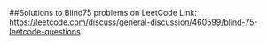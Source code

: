##Solutions to Blind75 problems on LeetCode
Link: https://leetcode.com/discuss/general-discussion/460599/blind-75-leetcode-questions
